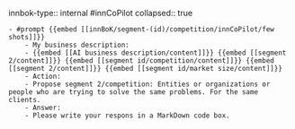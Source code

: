 innbok-type:: internal
#innCoPilot
collapsed:: true

	- #prompt {{embed [[innBoK/segment-(id)/competition/innCoPilot/few shots]]}}
		- My business description:
		- {{embed [[AI business description/content]]}} {{embed [[segment 2/content]]}} {{embed [[segment id/competition/content]]}} {{embed [[segment 2/content]]}} {{embed [[segment id/market size/content]]}}
		- Action:
		- Propose segment 2/competition: Entities or organizations or people who are trying to solve the same problems. For the same clients.
		- Answer:
		- Please write your respons in a MarkDown code box.